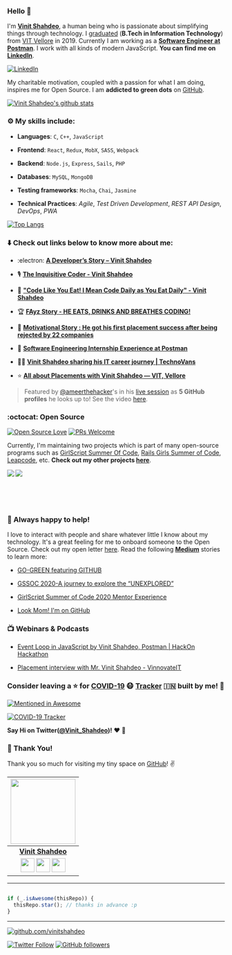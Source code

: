 ### Hello :wave:

I'm **[Vinit Shahdeo](https://www.linkedin.com/in/vinitshahdeo/)**, a human being who is passionate about simplifying things through technology. I [graduated](https://www.instagram.com/p/CCTVUAXnawr/?igshid=h116uze2ewaz) (**B.Tech in Information Technology**) from [VIT Vellore](https://vit.ac.in/) in 2019.
Currently I am working as a **[Software Engineer at Postman](https://medium.com/@vinitshahdeo/software-engineering-internship-experience-at-postman-182df16ef33f)**. I work with all kinds of modern JavaScript. **You can find me on [LinkedIn](https://www.linkedin.com/in/vinitshahdeo/)**.

 [![LinkedIn](https://img.shields.io/static/v1.svg?label=LinkedIn&message=@vinitshahdeo&logo=linkedin&style=flat&color=blue)](https://www.linkedin.com/in/vinitshahdeo/)

My charitable motivation, coupled with a passion for what I am doing, inspires me for Open Source. 
I am **addicted to green dots** on [GitHub](https://github.com/vinitshahdeo?tab=repositories).

[![Vinit Shahdeo's github stats](https://github-readme-stats.vercel.app/api?username=vinitshahdeo&show_icons=true)](https://github.com/vinitshahdeo/)

### :gear: My skills include:

- **Languages**: `C`, `C++`, `JavaScript`

- **Frontend**: `React`, `Redux`, `MobX`, `SASS`, `Webpack`

- **Backend**: `Node.js`, `Express`, `Sails`, `PHP`

- **Databases**: `MySQL`, `MongoDB`

- **Testing frameworks**: `Mocha`, `Chai`, `Jasmine`

- **Technical Practices**: *Agile*, *Test Driven Development*, *REST API Design*, *DevOps*, *PWA*

[![Top Langs](https://github-readme-stats.vercel.app/api/top-langs/?username=vinitshahdeo)](https://github.com/vinitshahdeo)


### :arrow_down: Check out links below to know more about me:

- :electron: **[A Developer’s Story – Vinit Shahdeo](https://www.geektrust.in/blog/2019/07/31/developers-story-vinit-shahdeo/)**

- :studio_microphone: **[The Inquisitive Coder - Vinit Shahdeo](https://passionconnect.in/passionstory/vinit-shahdeo)**

- :rocket: **["Code Like You Eat! I Mean Code Daily as You Eat Daily" - Vinit Shahdeo](https://www.eatmy.news/2020/06/code-like-you-eat-i-mean-code-daily-as.html)**

- :trophy: **[FAyz Story - HE EATS, DRINKS AND BREATHES CODING!](https://fayz.in/stories/s/1522/0/?ckt_id=ZGL1ZGVk&title=story_of_vinit_shahdeo)**

- :dart: **[Motivational Story : He got his first placement success after being rejected by 22 companies](https://www.prepbytes.com/preparation-bytes/motivational-stories-placement-success-after-rejections)**

- :briefcase: **[Software Engineering Internship Experience at Postman](https://medium.com/@vinitshahdeo/software-engineering-internship-experience-at-postman-182df16ef33f)**

- :running_man: **[Vinit Shahdeo sharing his IT career journey | TechnoVans](https://technovans.com/vinit-shahdeo-sharing-his-it-career-journey/)**

- :star: **[All about Placements with Vinit Shahdeo — VIT, Vellore](https://medium.com/@vinnovateit/all-about-placements-with-vinit-shahdeo-vit-vellore-87d3815d2436)**

> Featured by [@ameerthehacker](https://github.com/ameerthehacker)'s in his [live session](https://youtu.be/oRwEWN6eXyw?t=5389) as **5 GitHub profiles** he looks up to! See the video [here](https://youtu.be/oRwEWN6eXyw?t=5389).


### :octocat: Open Source

[![Open Source Love](https://badges.frapsoft.com/os/v2/open-source.svg?v=103)](https://github.com/vinitshahdeo) [![PRs Welcome](https://img.shields.io/badge/PRs-welcome-brightgreen.svg?style=flat&logo=github)](https://github.com/vinitshahdeo/Water-Monitoring-System)

Currently, I'm maintaining two projects which is part of many open-source programs such as [GirlScript Summer Of Code](https://www.gssoc.tech/), [Rails Girls Summer of Code](http://railsgirlssummerofcode.org/), [Leapcode](http://leapcode.io/), etc. **Check out my other projects [here](./PROJECTS.md)**.

<a href="https://github.com/vinitshahdeo/PortScanner">
  <img align="left" src="https://github-readme-stats.vercel.app/api/pin/?username=vinitshahdeo&repo=PortScanner" />
</a>
<a href="https://github.com/vinitshahdeo/Water-Monitoring-System">
  <img align="left" src="https://github-readme-stats.vercel.app/api/pin/?username=vinitshahdeo&repo=Water-Monitoring-System" />
</a>

<br><br>

<br><br>

### :handshake: Always happy to help!

I love to interact with people and share whatever little I know about my technology. It's a great feeling for me to onboard someone to the Open Source. Check out my open letter [here](https://github.com/vinitshahdeo/Water-Monitoring-System/issues/236). Read the following **[Medium](https://medium.com/@vinitshahdeo/)** stories to learn more:

- [GO-GREEN featuring GITHUB](https://medium.com/@kashish_121/go-green-featuring-github-f8750fbf0729)

- [GSSOC 2020-A journey to explore the “UNEXPLORED”](https://medium.com/girlscript-summer-of-code/gssoc-2020-a-journey-to-explore-the-unexplored-f25a6ade8288)

- [GirlScript Summer of Code 2020 Mentor Experience](https://medium.com/girlscript-summer-of-code/girlscript-summer-of-code-2020-mentor-experience-28daec399b1e)

- [Look Mom! I'm on GitHub](https://medium.com/@ishikadubey2000/look-mom-im-on-github-521bb6c1f51d)

### :tv: Webinars & Podcasts

- [Event Loop in JavaScript by Vinit Shahdeo, Postman | HackOn Hackathon](https://www.youtube.com/watch?v=zsRv8g3C4rY)

- [Placement interview with Mr. Vinit Shahdeo - VinnovateIT](https://www.youtube.com/watch?v=0VDtIJCsdTE)
							

### Consider leaving a :star: for **[COVID-19](https://github.com/vinitshahdeo/COVID19/) :mask: [Tracker](https://github.com/vinitshahdeo/COVID19/) :india:** built by me! :hugs: 

[![Mentioned in Awesome](https://awesome.re/mentioned-badge.svg)](https://github.com/vinitshahdeo/COVID19/)

[![COVID-19 Tracker](https://github-readme-stats.vercel.app/api/pin/?username=vinitshahdeo&repo=COVID19)](https://github.com/vinitshahdeo/COVID19)

**Say Hi on Twitter([@Vinit_Shahdeo](https://twitter.com/Vinit_Shahdeo))!** :heart: 💬

### :hugs: Thank You!

Thank you so much for visiting my tiny space on [GitHub](https://github.com/vinitshahdeo/vinitshahdeo)! :v:


|                                                                                         <a href="https://www.eatmy.news/2020/06/code-like-you-eat-i-mean-code-daily-as.html"><img src="https://raw.githubusercontent.com/vinitshahdeo/Water-Monitoring-System/master/assets/vinit-shahdeo.jpg" width="150px " height="150px" /></a>                                                                                         |
| :------------------------------------------------------------------------------------------------------------------------------------------------------------------------------------------------------------------------------------------------------------------------------------------------------------------------------------------: |
|                                                                                                                                        **[Vinit Shahdeo](https://fayz.in/stories/s/1522/0/?ckt_id=ZGL1ZGVk&title=story_of_vinit_shahdeo)**                                                                                                                                        |
| <a href="https://twitter.com/Vinit_Shahdeo"><img src="https://raw.githubusercontent.com/vinitshahdeo/Water-Monitoring-System/master/assets/twitter.png" width="32px" height="32px"></a> <a href="https://www.facebook.com/vinit.shahdeo"><img src="https://raw.githubusercontent.com/vinitshahdeo/Water-Monitoring-System/master/assets/facebook.png" width="32px" height="32px"></a> <a href="https://www.linkedin.com/in/vinitshahdeo/"><img src="https://raw.githubusercontent.com/vinitshahdeo/Water-Monitoring-System/master/assets/linkedin.png" width="32px" height="32px"></a> |


----
```javascript

if (_.isAwesome(thisRepo)) {
  thisRepo.star(); // thanks in advance :p
}

```
----


[![github.com/vinitshahdeo](https://raw.githubusercontent.com/vinitshahdeo/vinitshahdeo/master/vinitshahdeo-graph.png)](https://github.com/vinitshahdeo/)

[![Twitter Follow](https://img.shields.io/twitter/follow/Vinit_Shahdeo?style=social)](https://twitter.com/Vinit_Shahdeo) [![GitHub followers](https://img.shields.io/github/followers/vinitshahdeo.svg?label=Follow%20@vinitshahdeo&style=social)](https://github.com/vinitshahdeo/)


